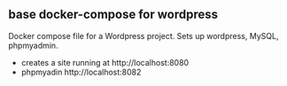 ## base docker-compose for wordpress

Docker compose file for a Wordpress project. Sets up wordpress, MySQL, phpmyadmin.

- creates a site running at http://localhost:8080
- phpmyadin http://localhost:8082